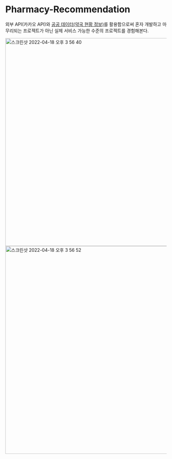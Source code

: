 # Pharmacy-Recommendation
 
외부 API(카카오 API)와 [공공 데이터(약국 현황 정보)](https://www.data.go.kr/data/15065023/fileData.do)를 활용함으로써 
혼자 개발하고 마무리되는 프로젝트가 아닌 실제 서비스 가능한 수준의 
프로젝트를 경험해본다.

<img width="650" alt="스크린샷 2022-04-18 오후 3 56 40" src="https://user-images.githubusercontent.com/26623547/163769904-ce4564f2-1d3a-4289-b51f-3e66fa1a06d9.png">   

<img width="650" alt="스크린샷 2022-04-18 오후 3 56 52" src="https://user-images.githubusercontent.com/26623547/163769914-a3ff7664-00a7-4091-86b2-aabcb2aa086d.png">   

